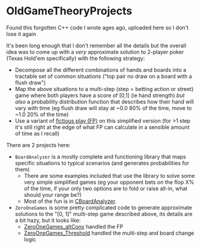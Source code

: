 # OldGameTheoryProjects
Found this forgotten C++ code I wrote ages ago, uploaded here so I don't lose it again

It's been long enough that I don't remember all the details but the overall idea was to come up with a _very_ approximate solution to 2-player poker (Texas Hold'em specifically) with the following strategy:
* Decompose all the different combinations of hands and boards into a tractable set of common situations ("top pair no draw on a board with a flush draw")
* Map the above situations to a multi-step (step = betting action or street) game where both players have a score of \[0,1\] (ie hand strength) _but also_ a probability distribution function that describes how their hand will vary with time (eg flush draw will stay at ~0.0 80% of the time, move to ~1.0 20% of the time)
* Use a variant of [fictious play (FP)](https://en.wikipedia.org/wiki/Fictitious_play) on this simplified version (for >1 step it's still right at the edge of what FP can calculate in a sensible amount of time as I recall)

There are 2 projects here:
* `BoardAnalyzer` is a mostly complete and functioning library that maps specific situations to typical scenarios (and generates probabilities for them)
   * There are some examples included that use the library to solve some very simple simplified games (eg your opponent bets on the flop X% of the time, if your only two options are to fold or raise all-in, what should your range be?)
   * Most of the fun is in [CBoardAnalyzer](https://github.com/Alex-At-Home/OldGameTheoryProjects/blob/master/BoardAnalyzer/CBoardAnalyzer.cpp).
* `ZeroOneGames` is some pretty complicated code to generate approximate solutions to the "\[0, 1\]" multi-step game described above, its details are a bit hazy, but it looks like:
   * [ZeroOneGames_altConv](https://github.com/Alex-At-Home/OldGameTheoryProjects/blob/master/ZeroOneGames/ZeroOneGames_altConv.cpp) handled the FP
   * [ZeroOneGames_Threshold](https://github.com/Alex-At-Home/OldGameTheoryProjects/blob/master/ZeroOneGames/ZeroOneGames_Threshold.cpp) handled the multi-step and board change logic
